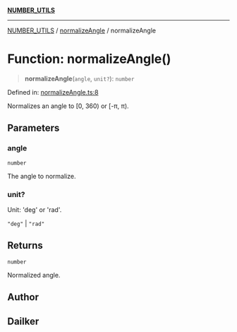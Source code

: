 [**NUMBER_UTILS**](../../README.md)

***

[NUMBER_UTILS](../../README.md) / [normalizeAngle](../README.md) / normalizeAngle

# Function: normalizeAngle()

> **normalizeAngle**(`angle`, `unit?`): `number`

Defined in: [normalizeAngle.ts:8](https://github.com/dailker/everyutil/blob/acf16940f3e607b618e84e164891e8ae03e0a446/src/number/normalizeAngle.ts#L8)

Normalizes an angle to [0, 360) or [-π, π).

## Parameters

### angle

`number`

The angle to normalize.

### unit?

Unit: 'deg' or 'rad'.

`"deg"` | `"rad"`

## Returns

`number`

Normalized angle.

## Author

## Dailker
